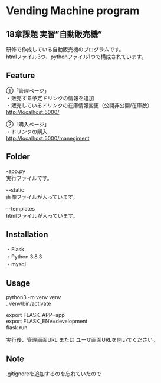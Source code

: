 # Vending Machine program
## 18章課題 実習”自動販売機”
研修で作成している自動販売機のプログラムです。  
htmlファイル3つ、pythonファイル1つで構成されています。

## Feature
①「管理ページ」  
・販売する予定ドリンクの情報を追加  
・販売しているドリンクの在庫情報変更（公開非公開/在庫数）  
<http://localhost:5000/>  

②「購入ページ」  
・ドリンクの購入  
<http://localhost:5000/manegiment>  

## Folder
-app.py  
実行ファイルです。

--static  
画像ファイルが入っています。  

--templates  
htmlファイルが入っています。  

## Installation
・Flask  
・Python 3.8.3  
・mysql  

## Usage
python3 -m venv venv  
. venv/bin/activate  
  
export FLASK_APP=app  
export FLASK_ENV=development  
flask run  

実行後、管理画面URL または ユーザ画面URLを開いてください。

## Note
.gitignoreを追加するのを忘れていたので
